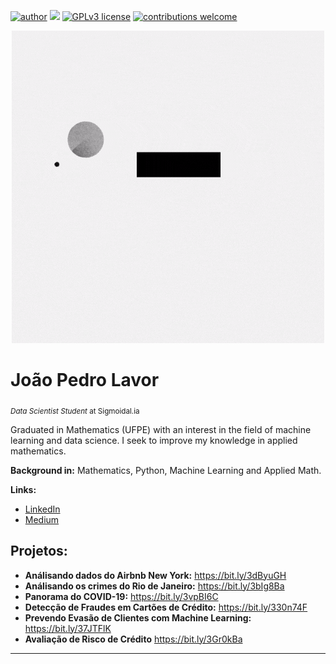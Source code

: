 [![author](https://img.shields.io/badge/author-jplavorr-black.svg)](https://www.linkedin.com/in/joão-pedro-lavor-65162312b/) [![](https://img.shields.io/badge/python-3.7+-blue.svg)](https://www.python.org/downloads/release/python-365/) [![GPLv3 license](https://img.shields.io/badge/License-GPLv3-blue.svg)](http://perso.crans.org/besson/LICENSE.html) [![contributions welcome](https://img.shields.io/badge/contributions-welcome-brightgreen.svg?style=flat)](https://github.com/jplavorr)

<p align="center">
  <img src= "Data Science.gif" >
</p>


# João Pedro Lavor
<sub>*Data Scientist Student* at Sigmoidal.ia</sub>

Graduated in Mathematics (UFPE) with an interest in the field of machine learning and data science. I seek to improve my knowledge in applied mathematics.


**Background in:** Mathematics, Python, Machine Learning and Applied Math.

**Links:**
* [LinkedIn](https://www.linkedin.com/in/joão-pedro-lavor-65162312b/)
* [Medium](https://jplavorr.medium.com/)


## Projetos:


* **Análisando dados do Airbnb New York:** https://bit.ly/3dByuGH
* **Análisando os crimes do Rio de Janeiro:** https://bit.ly/3bIg8Ba
* **Panorama do COVID-19:** https://bit.ly/3vpBI6C 
* **Detecção de Fraudes em Cartões de Crédito:** https://bit.ly/330n74F 
* **Prevendo Evasão de Clientes com Machine Learning:** https://bit.ly/37JTFlK
* **Avaliação de Risco de Crédito** https://bit.ly/3Gr0kBa

---
